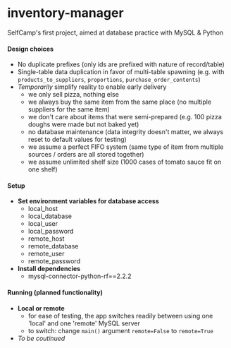 # inventory-manager
SelfCamp's first project, aimed at database practice with MySQL &amp; Python


#### Design choices
- No duplicate prefixes (only ids are prefixed with nature of record/table)
- Single-table data duplication in favor of multi-table spawning (e.g. with `products_to_suppliers`, `proportions`, `purchase_order_contents`)
- *Temporarily* simplify reality to enable early delivery
  - we only sell pizza, nothing else
  - we always buy the same item from the same place (no multiple suppliers for the same item)
  - we don't care about items that were semi-prepared (e.g. 100 pizza doughs were made but not baked yet)
  - no database maintenance (data integrity doesn't matter, we always reset to default values for testing)
  - we assume a perfect FIFO system (same type of item from multiple sources / orders are all stored together)
  - we assume unlimited shelf size (1000 cases of tomato sauce fit on one shelf)


#### Setup
- **Set environment variables for database access**
  - local_host
  - local_database
  - local_user
  - local_password
  - remote_host
  - remote_database
  - remote_user
  - remote_password
- **Install dependencies**
  - mysql-connector-python-rf==2.2.2


#### Running (planned functionality)
- **Local or remote**
  - for ease of testing, the app switches readily between using one 'local' and one 'remote' MySQL server
  - to switch: change `main()` argument `remote=False` to `remote=True`
- *To be coutinued*
